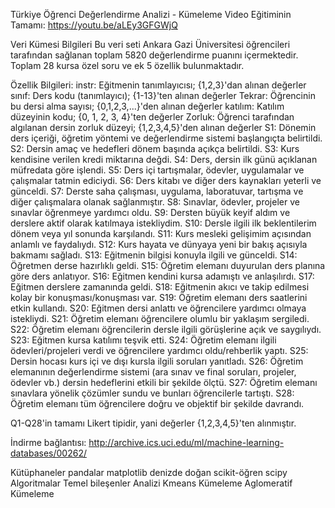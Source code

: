 Türkiye Öğrenci Değerlendirme Analizi - Kümeleme
Video Eğitiminin Tamamı: https://youtu.be/aLEy3GFGWjQ

Veri Kümesi Bilgileri
Bu veri seti Ankara Gazi Üniversitesi öğrencileri tarafından sağlanan toplam 5820 değerlendirme puanını içermektedir. Toplam 28 kursa özel soru ve ek 5 özellik bulunmaktadır.

Özellik Bilgileri:
instr: Eğitmenin tanımlayıcısı; {1,2,3}'dan alınan değerler
sınıf: Ders kodu (tanımlayıcı); {1-13}'ten alınan değerler
Tekrar: Öğrencinin bu dersi alma sayısı; {0,1,2,3,...}'den alınan değerler
katılım: Katılım düzeyinin kodu; {0, 1, 2, 3, 4}'ten değerler
Zorluk: Öğrenci tarafından algılanan dersin zorluk düzeyi; {1,2,3,4,5}'den alınan değerler
S1: Dönemin ders içeriği, öğretim yöntemi ve değerlendirme sistemi başlangıçta belirtildi.
S2: Dersin amaç ve hedefleri dönem başında açıkça belirtildi.
S3: Kurs kendisine verilen kredi miktarına değdi.
S4: Ders, dersin ilk günü açıklanan müfredata göre işlendi.
S5: Ders içi tartışmalar, ödevler, uygulamalar ve çalışmalar tatmin ediciydi.
S6: Ders kitabı ve diğer ders kaynakları yeterli ve günceldi.
S7: Derste saha çalışması, uygulama, laboratuvar, tartışma ve diğer çalışmalara olanak sağlanmıştır.
S8: Sınavlar, ödevler, projeler ve sınavlar öğrenmeye yardımcı oldu.
S9: Dersten büyük keyif aldım ve derslere aktif olarak katılmaya istekliydim.
S10: Dersle ilgili ilk beklentilerim dönem veya yıl sonunda karşılandı.
S11: Kurs mesleki gelişimim açısından anlamlı ve faydalıydı.
S12: Kurs hayata ve dünyaya yeni bir bakış açısıyla bakmamı sağladı.
S13: Eğitmenin bilgisi konuyla ilgili ve günceldi.
S14: Öğretmen derse hazırlıklı geldi.
S15: Öğretim elemanı duyurulan ders planına göre ders anlatıyor.
S16: Eğitmen kendini kursa adamıştı ve anlaşılırdı.
S17: Eğitmen derslere zamanında geldi.
S18: Eğitmenin akıcı ve takip edilmesi kolay bir konuşması/konuşması var.
S19: Öğretim elemanı ders saatlerini etkin kullandı.
S20: Eğitmen dersi anlattı ve öğrencilere yardımcı olmaya istekliydi.
S21: Öğretim elemanı öğrencilere olumlu bir yaklaşım sergiledi.
S22: Öğretim elemanı öğrencilerin dersle ilgili görüşlerine açık ve saygılıydı.
S23: Eğitmen kursa katılımı teşvik etti.
S24: Öğretim elemanı ilgili ödevleri/projeleri verdi ve öğrencilere yardımcı oldu/rehberlik yaptı.
S25: Dersin hocası kurs içi ve dışı kursla ilgili soruları yanıtladı.
S26: Öğretim elemanının değerlendirme sistemi (ara sınav ve final soruları, projeler, ödevler vb.) dersin hedeflerini etkili bir şekilde ölçtü.
S27: Öğretim elemanı sınavlara yönelik çözümler sundu ve bunları öğrencilerle tartıştı.
S28: Öğretim elemanı tüm öğrencilere doğru ve objektif bir şekilde davrandı.

Q1-Q28'in tamamı Likert tipidir, yani değerler {1,2,3,4,5}'ten alınmıştır.

İndirme bağlantısı: http://archive.ics.uci.edu/ml/machine-learning-databases/00262/

Kütüphaneler
pandalar
matplotlib
denizde doğan
scikit-öğren
scipy
Algoritmalar
Temel bileşenler Analizi
Kmeans Kümeleme
Aglomeratif Kümeleme
